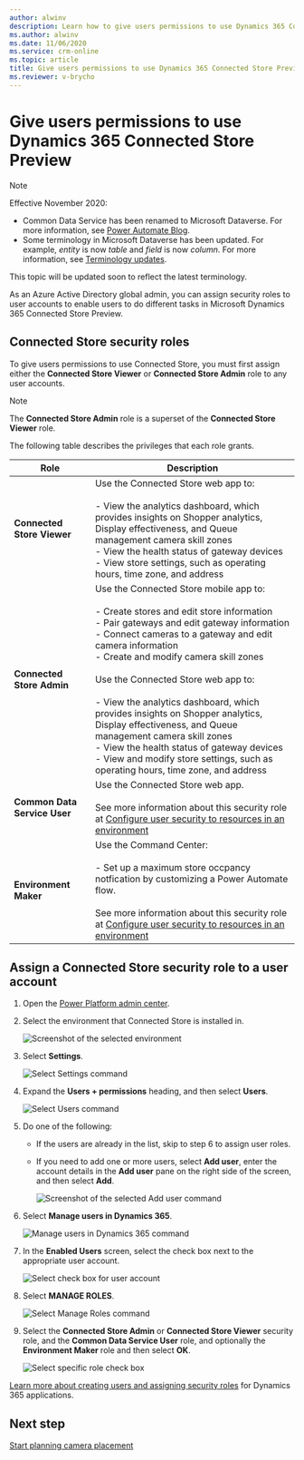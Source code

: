 ```yaml
---
author: alwinv
description: Learn how to give users permissions to use Dynamics 365 Connected Store Preview.
ms.author: alwinv
ms.date: 11/06/2020
ms.service: crm-online
ms.topic: article
title: Give users permissions to use Dynamics 365 Connected Store Preview
ms.reviewer: v-brycho
---
```


# Give users permissions to use Dynamics 365 Connected Store Preview

> [!NOTE]
> Effective November 2020:
>
> - Common Data Service has been renamed to Microsoft Dataverse. For more information, see [Power Automate Blog](https://aka.ms/PAuAppBlog).
> - Some terminology in Microsoft Dataverse has been updated. For example, *entity* is now *table* and *field* is now *column*. For more information, see [Terminology updates](https://go.microsoft.com/fwlink/?linkid=2147247).
>
> This topic will be updated soon to reflect the latest terminology.

As an Azure Active Directory global admin, you can assign security roles to user accounts to enable users to do different tasks in Microsoft Dynamics 365 Connected Store Preview.

## Connected Store security roles

To give users permissions to use Connected Store, you must first assign either the **Connected Store Viewer** or **Connected Store Admin** role to any user accounts. 

> [!NOTE]
> The **Connected Store Admin** role is a superset of the **Connected Store Viewer** role.

The following table describes the privileges that each role grants.

|Role|	Description|
|--------------------------------|----------------------------------------------------------------------------------------------|
|**Connected Store Viewer**|	Use the Connected Store web app to:<br><br>- View the analytics dashboard, which provides insights on Shopper analytics, Display effectiveness, and Queue management camera skill zones<br>- View the health status of gateway devices <br>- View store settings, such as operating hours, time zone, and address<br>|
|**Connected Store Admin**|	Use the Connected Store mobile app to:<br><br>- Create stores and edit store information<br>- Pair gateways and edit gateway information<br>- Connect cameras to a gateway and edit camera information<br>- Create and modify camera skill zones<br><br>Use the Connected Store web app to:<br><br>- View the analytics dashboard, which provides insights on Shopper analytics, Display effectiveness, and Queue management camera skill zones<br>- View the health status of gateway devices<br>- View and modify store settings, such as operating hours, time zone, and address|
|**Common Data Service User**|	Use the Connected Store web app.<br><br>See more information about this security role at [Configure user security to resources in an environment](https://docs.microsoft.com/en-us/power-platform/admin/database-security#predefined-security-roles)<br>|
|**Environment Maker**|	Use the Command Center:<br><br>- Set up a  maximum store occpancy notfication by customizing a Power Automate flow.<br><br>See more information about this security role at [Configure user security to resources in an environment](https://docs.microsoft.com/en-us/power-platform/admin/database-security#predefined-security-roles)|

## Assign a Connected Store security role to a user account

1. Open the [Power Platform admin center](https://admin.powerplatform.com/). 
        
2. Select the environment that Connected Store is installed in.

    ![Screenshot of the selected environment](media/select-environment.PNG "Screenshot of the selected environment")
    
3. Select **Settings**.

    ![Select Settings command](media/select-settings-1.PNG "Select Settings command")
    
4. Expand the **Users + permissions** heading, and then select **Users**.

    ![Select Users command](media/select-users-1.PNG "Select Users command")

5. Do one of the following:

   - If the users are already in the list, skip to step 6 to assign user roles.       
   
   - If you need to add one or more users, select **Add user**, enter the account details in the **Add user** pane on the right side of the screen, and then select **Add**. 

      ![Screenshot of the selected Add user command](media/select-add-user-1.PNG "Screenshot of the selected Add user command")    
    
6. Select **Manage users in Dynamics 365**.

    ![Manage users in Dynamics 365 command](media/select-manage-users-1.PNG "Manage users in Dynamics 365 command")   

7. In the **Enabled Users** screen, select the check box next to the appropriate user account.    

   ![Select check box for user account](media/select-user-1.PNG "Select check box for user account")       
   
7. Select **MANAGE ROLES**. 

    ![Select Manage Roles command](media/select-manage-roles-1.PNG "Select Manage Roles command")

8. Select the **Connected Store Admin** or **Connected Store Viewer** security role, and the **Common Data Service User** role, and optionally the **Environment Maker** role and then select **OK**.

    ![Select specific role check box](media/select-role-1.PNG "Select specific role check box")

[Learn more about creating users and assigning security roles](https://go.microsoft.com/fwlink/?linkid=2128632) for Dynamics 365 applications.

## Next step

[Start planning camera placement](camera-placement-checklist.md)



